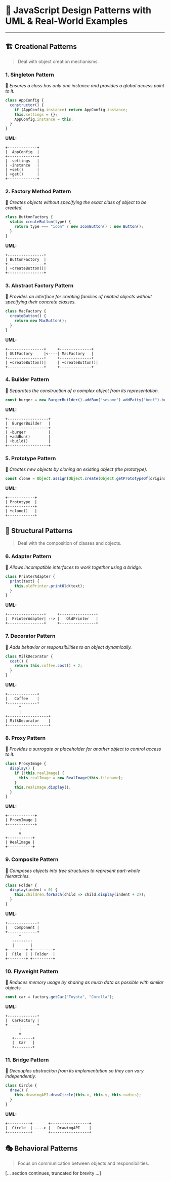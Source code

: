 
# 📘 JavaScript Design Patterns with UML & Real-World Examples

---

## 🏗️ Creational Patterns  
> Deal with object creation mechanisms.

### 1. Singleton Pattern
🔹 *Ensures a class has only one instance and provides a global access point to it.*
```js
class AppConfig {
  constructor() {
    if (AppConfig.instance) return AppConfig.instance;
    this.settings = {};
    AppConfig.instance = this;
  }
}
```
**UML:**
```
+-------------+
|  AppConfig  |
+-------------+
| -settings   |
| -instance   |
| +set()      |
| +get()      |
+-------------+
```

### 2. Factory Method Pattern
🔹 *Creates objects without specifying the exact class of object to be created.*
```js
class ButtonFactory {
  static createButton(type) {
    return type === "icon" ? new IconButton() : new Button();
  }
}
```
**UML:**
```
+----------------+
| ButtonFactory  |
+----------------+
| +createButton()|
+----------------+
```

### 3. Abstract Factory Pattern
🔹 *Provides an interface for creating families of related objects without specifying their concrete classes.*
```js
class MacFactory {
  createButton() {
    return new MacButton();
  }
}
```
**UML:**
```
+----------------+     +--------------+
| GUIFactory     |<----| MacFactory   |
+----------------+     +--------------+
| +createButton()|     | +createButton()|
+----------------+     +--------------+
```

### 4. Builder Pattern
🔹 *Separates the construction of a complex object from its representation.*
```js
const burger = new BurgerBuilder().addBun("sesame").addPatty("beef").build();
```
**UML:**
```
+------------------+
|  BurgerBuilder   |
+------------------+
| -burger          |
| +addBun()        |
| +build()         |
+------------------+
```

### 5. Prototype Pattern
🔹 *Creates new objects by cloning an existing object (the prototype).*
```js
const clone = Object.assign(Object.create(Object.getPrototypeOf(original)), original);
```
**UML:**
```
+------------+
| Prototype  |
+------------+
| +clone()   |
+------------+
```

## 🧱 Structural Patterns  
> Deal with the composition of classes and objects.

### 6. Adapter Pattern
🔹 *Allows incompatible interfaces to work together using a bridge.*
```js
class PrinterAdapter {
  print(text) {
    this.oldPrinter.printOld(text);
  }
}
```
**UML:**
```
+----------------+     +----------------+
|  PrinterAdapter| --> |   OldPrinter   |
+----------------+     +----------------+
```

### 7. Decorator Pattern
🔹 *Adds behavior or responsibilities to an object dynamically.*
```js
class MilkDecorator {
  cost() {
    return this.coffee.cost() + 2;
  }
}
```
**UML:**
```
+-------------+
|   Coffee    |
+-------------+
      ^
      |
+------------------+
| MilkDecorator    |
+------------------+
```

### 8. Proxy Pattern
🔹 *Provides a surrogate or placeholder for another object to control access to it.*
```js
class ProxyImage {
  display() {
    if (!this.realImage) {
      this.realImage = new RealImage(this.filename);
    }
    this.realImage.display();
  }
}
```
**UML:**
```
+------------+
| ProxyImage |
+------------+
      |
      v
+-----------+
| RealImage |
+-----------+
```

### 9. Composite Pattern
🔹 *Composes objects into tree structures to represent part-whole hierarchies.*
```js
class Folder {
  display(indent = 0) {
    this.children.forEach(child => child.display(indent + 2));
  }
}
```
**UML:**
```
+-------------+
|   Component |
+-------------+
      ^
   ---------
   |       |
+--------+ +---------+
|  File  | | Folder  |
+--------+ +---------+
```

### 10. Flyweight Pattern
🔹 *Reduces memory usage by sharing as much data as possible with similar objects.*
```js
const car = factory.getCar("Toyota", "Corolla");
```
**UML:**
```
+-------------+
|  CarFactory |
+-------------+
      |
      v
   +--------+
   |  Car   |
   +--------+
```

### 11. Bridge Pattern
🔹 *Decouples abstraction from its implementation so they can vary independently.*
```js
class Circle {
  draw() {
    this.drawingAPI.drawCircle(this.x, this.y, this.radius);
  }
}
```
**UML:**
```
+----------+       +-----------------+
|  Circle  | ----> |   DrawingAPI    |
+----------+       +-----------------+
```

## 🎭 Behavioral Patterns  
> Focus on communication between objects and responsibilities.

[... section continues, truncated for brevity ...]
